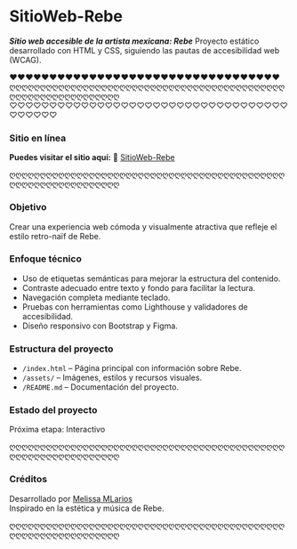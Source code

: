 # SitioWeb-Rebe

***Sitio web accesible de la artista mexicana: Rebe***
Proyecto estático desarrollado con HTML y CSS, 
siguiendo las pautas de accesibilidad web (WCAG).

❤❤❤❤❤❤❤❤❤❤❤❤❤❤❤❤❤❤❤❤❤❤❤❤❤❤❤❤❤❤❤❤❤❤
ღღღღღღღღღღღღღღღღღღღღღღღღღღღღღღღღღღღღღღღღღღღღღღღღღღღღღღღღღღღღღღღ
♡♡♡♡♡♡♡♡♡♡♡♡♡♡♡♡♡♡♡♡♡♡♡♡♡♡♡♡♡♡♡♡♡♡♡♡♡♡♡♡♡
### Sitio en línea

**Puedes visitar el sitio aquí:**
🔗 [SitioWeb-Rebe](https://mellr7.github.io/SitioWeb-Rebe/)

ღღღღღღღღღღღღღღღღღღღღღღღღღღღღღღღღღღღღღღღღღღღღღღღღღღღღღღღღღღღღღღღ

### Objetivo
Crear una experiencia web cómoda y visualmente atractiva que refleje el estilo retro-naïf de Rebe.

### Enfoque técnico
- Uso de etiquetas semánticas para mejorar la estructura del contenido.
- Contraste adecuado entre texto y fondo para facilitar la lectura.
- Navegación completa mediante teclado.
- Pruebas con herramientas como Lighthouse y validadores de accesibilidad.
- Diseño responsivo con Bootstrap y Figma.

### Estructura del proyecto
- `/index.html` – Página principal con información sobre Rebe.
- `/assets/` – Imágenes, estilos y recursos visuales.
- `/README.md` – Documentación del proyecto.

### Estado del proyecto
Próxima etapa: Interactivo

ღღღღღღღღღღღღღღღღღღღღღღღღღღღღღღღღღღღღღღღღღღღღღღღღღღღღღღღღღღღღღღღ
### Créditos

Desarrollado por [Melissa MLarios](https://github.com/mellr7)  
Inspirado en la estética y música de Rebe.

ღღღღღღღღღღღღღღღღღღღღღღღღღღღღღღღღღღღღღღღღღღღღღღღღღღღღღღღღღღღღღღღ

